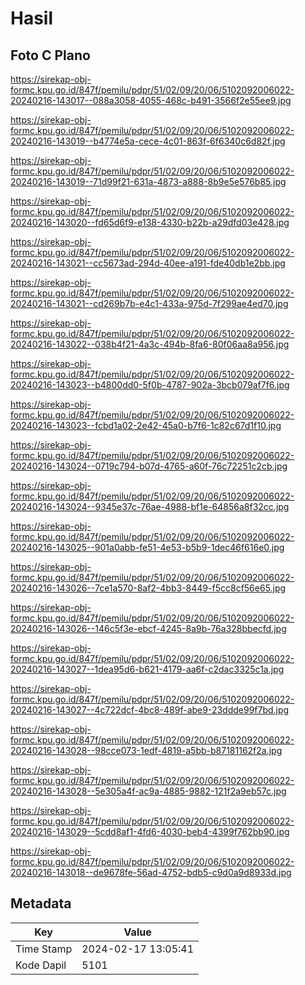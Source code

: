 # Hasil

## Foto C Plano

https://sirekap-obj-formc.kpu.go.id/847f/pemilu/pdpr/51/02/09/20/06/5102092006022-20240216-143017--088a3058-4055-468c-b491-3566f2e55ee9.jpg

https://sirekap-obj-formc.kpu.go.id/847f/pemilu/pdpr/51/02/09/20/06/5102092006022-20240216-143019--b4774e5a-cece-4c01-863f-6f6340c6d82f.jpg

https://sirekap-obj-formc.kpu.go.id/847f/pemilu/pdpr/51/02/09/20/06/5102092006022-20240216-143019--71d99f21-631a-4873-a888-8b9e5e576b85.jpg

https://sirekap-obj-formc.kpu.go.id/847f/pemilu/pdpr/51/02/09/20/06/5102092006022-20240216-143020--fd65d6f9-e138-4330-b22b-a29dfd03e428.jpg

https://sirekap-obj-formc.kpu.go.id/847f/pemilu/pdpr/51/02/09/20/06/5102092006022-20240216-143021--cc5673ad-294d-40ee-a191-fde40db1e2bb.jpg

https://sirekap-obj-formc.kpu.go.id/847f/pemilu/pdpr/51/02/09/20/06/5102092006022-20240216-143021--cd269b7b-e4c1-433a-975d-7f299ae4ed70.jpg

https://sirekap-obj-formc.kpu.go.id/847f/pemilu/pdpr/51/02/09/20/06/5102092006022-20240216-143022--038b4f21-4a3c-494b-8fa6-80f06aa8a956.jpg

https://sirekap-obj-formc.kpu.go.id/847f/pemilu/pdpr/51/02/09/20/06/5102092006022-20240216-143023--b4800dd0-5f0b-4787-902a-3bcb079af7f6.jpg

https://sirekap-obj-formc.kpu.go.id/847f/pemilu/pdpr/51/02/09/20/06/5102092006022-20240216-143023--fcbd1a02-2e42-45a0-b7f6-1c82c67d1f10.jpg

https://sirekap-obj-formc.kpu.go.id/847f/pemilu/pdpr/51/02/09/20/06/5102092006022-20240216-143024--0719c794-b07d-4765-a60f-76c72251c2cb.jpg

https://sirekap-obj-formc.kpu.go.id/847f/pemilu/pdpr/51/02/09/20/06/5102092006022-20240216-143024--9345e37c-76ae-4988-bf1e-64856a8f32cc.jpg

https://sirekap-obj-formc.kpu.go.id/847f/pemilu/pdpr/51/02/09/20/06/5102092006022-20240216-143025--901a0abb-fe51-4e53-b5b9-1dec46f616e0.jpg

https://sirekap-obj-formc.kpu.go.id/847f/pemilu/pdpr/51/02/09/20/06/5102092006022-20240216-143026--7ce1a570-8af2-4bb3-8449-f5cc8cf56e65.jpg

https://sirekap-obj-formc.kpu.go.id/847f/pemilu/pdpr/51/02/09/20/06/5102092006022-20240216-143026--146c5f3e-ebcf-4245-8a9b-76a328bbecfd.jpg

https://sirekap-obj-formc.kpu.go.id/847f/pemilu/pdpr/51/02/09/20/06/5102092006022-20240216-143027--1dea95d6-b621-4179-aa6f-c2dac3325c1a.jpg

https://sirekap-obj-formc.kpu.go.id/847f/pemilu/pdpr/51/02/09/20/06/5102092006022-20240216-143027--4c722dcf-4bc8-489f-abe9-23ddde99f7bd.jpg

https://sirekap-obj-formc.kpu.go.id/847f/pemilu/pdpr/51/02/09/20/06/5102092006022-20240216-143028--98cce073-1edf-4819-a5bb-b87181162f2a.jpg

https://sirekap-obj-formc.kpu.go.id/847f/pemilu/pdpr/51/02/09/20/06/5102092006022-20240216-143028--5e305a4f-ac9a-4885-9882-121f2a9eb57c.jpg

https://sirekap-obj-formc.kpu.go.id/847f/pemilu/pdpr/51/02/09/20/06/5102092006022-20240216-143029--5cdd8af1-4fd6-4030-beb4-4399f762bb90.jpg

https://sirekap-obj-formc.kpu.go.id/847f/pemilu/pdpr/51/02/09/20/06/5102092006022-20240216-143018--de9678fe-56ad-4752-bdb5-c9d0a9d8933d.jpg


## Metadata

| Key        | Value               |
| ---------- | ------------------- |
| Time Stamp | 2024-02-17 13:05:41 |
| Kode Dapil | 5101                |




